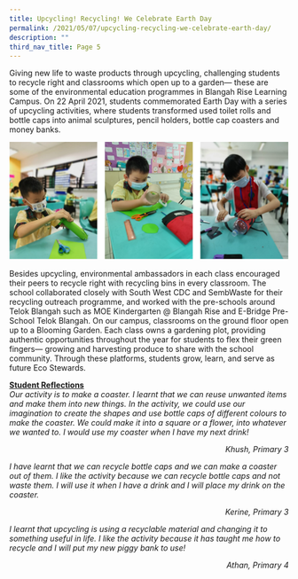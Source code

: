 ```yaml
---
title: Upcycling! Recycling! We Celebrate Earth Day
permalink: /2021/05/07/upcycling-recycling-we-celebrate-earth-day/
description: ""
third_nav_title: Page 5
---
```

<p>Giving new life to waste products through upcycling, challenging students to recycle right and classrooms which open up to a garden&mdash; these are some of the environmental education programmes in Blangah Rise Learning Campus. On 22 April 2021, students commemorated Earth Day with a series of upcycling activities, where students transformed used toilet rolls and bottle caps into animal sculptures, pencil holders, bottle cap coasters and money banks.</p>

![](/images/recycling1.png)

<p>Besides upcycling, environmental ambassadors in each class encouraged their peers to recycle right with recycling bins in every classroom. The school collaborated closely with South West CDC and SembWaste for their recycling outreach programme, and worked with the pre-schools around Telok Blangah such as MOE Kindergarten @ Blangah Rise and E-Bridge Pre-School Telok Blangah. On our campus, classrooms on the ground floor open up to a Blooming Garden. Each class owns a gardening plot, providing authentic opportunities throughout the year for students to flex their green fingers&mdash; growing and harvesting produce to share with the school community. Through these platforms, students grow, learn, and serve as future Eco Stewards.</p>
<p><strong><u>Student Reflections</u></strong><br><em>Our activity is to make a coaster. I learnt that we can reuse unwanted items and make them into new things. In the activity, we could use our imagination to create the shapes and use bottle caps of different colours to make the coaster. We could make it into a square or a flower, into whatever we wanted to. I would use my coaster when I have my next drink!</em></p>
<p style="text-align: right;"><em>Khush, Primary 3</em></p>
<p><em>I have learnt that we can recycle bottle caps and we can make a coaster out of them. I like the activity because we can recycle bottle caps and not waste them. I will use it when I have a drink and I will place my drink on the coaster.</em></p>
<p style="text-align: right;"><em>Kerine, Primary 3</em></p>
<p><em>I learnt that upcycling is using a recyclable material and changing it to something useful in life. I like the activity because it has taught me how to recycle and I will put my new piggy bank to use!</em></p>
<p style="text-align: right;"><em>Athan, Primary 4</em></p>